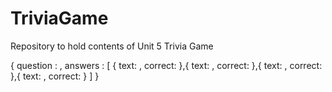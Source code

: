 # TriviaGame
Repository to hold contents of Unit 5 Trivia Game

{   question : ,
            answers : [
                {
                    text: ,
                    correct: 
                },{
                    text: ,
                    correct: 
                },{
                    text: ,
                    correct: 
                },{
                    text: ,
                    correct: 
                }
            ]
        }